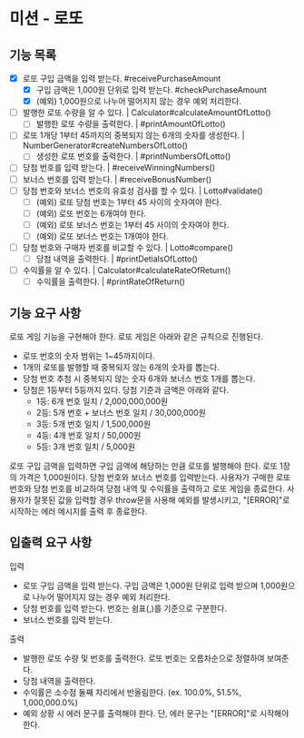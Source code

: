 # 미션 - 로또

## 기능 목록

- [x] 로또 구입 금액을 입력 받는다. #receivePurchaseAmount
  - [x] 구입 금액은 1,000원 단위로 입력 받는다. #checkPurchaseAmount
  - [x] (예외) 1,000원으로 나누어 떨어지지 않는 경우 예외 처리한다.
- [ ] 발행한 로또 수량을 알 수 있다. | Calculator#calculateAmountOfLotto()
  - [ ] 발행한 로또 수량을 출력한다. | #printAmountOfLotto()
- [ ] 로또 1개당 1부터 45까지의 중복되지 않는 6개의 숫자를 생성한다. | NumberGenerator#createNumbersOfLotto()
  - [ ] 생성한 로또 번호를 출력한다. | #printNumbersOfLotto()
- [ ] 당첨 번호를 입력 받는다. | #receiveWinningNumbers()
- [ ] 보너스 번호를 입력 받는다. | #receiveBonusNumber()
- [ ] 당첨 번호와 보너스 번호의 유효성 검사를 할 수 있다. | Lotto#validate()
  - [ ] (예외) 로또 당첨 번호는 1부터 45 사이의 숫자여야 한다.
  - [ ] (예외) 로또 번호는 6개여야 한다.
  - [ ] (예외) 로또 보너스 번호는 1부터 45 사이의 숫자여야 한다.
  - [ ] (예외) 로또 보너스 번호는 1개여야 한다.
- [ ] 당첨 번호와 구매자 번호를 비교할 수 있다. | Lotto#compare()
  - [ ] 당첨 내역을 출력한다. | #printDetialsOfLotto()
- [ ] 수익률을 알 수 있다. | Calculator#calculateRateOfReturn()
  - [ ] 수익률을 출력한다. | #printRateOfReturn()

## 기능 요구 사항

로또 게임 기능을 구현해야 한다. 로또 게임은 아래와 같은 규칙으로 진행된다.

- 로또 번호의 숫자 범위는 1~45까지이다.
- 1개의 로또를 발행할 때 중복되지 않는 6개의 숫자를 뽑는다.
- 당첨 번호 추첨 시 중복되지 않는 숫자 6개와 보너스 번호 1개를 뽑는다.
- 당첨은 1등부터 5등까지 있다. 당첨 기준과 금액은 아래와 같다.
  - 1등: 6개 번호 일치 / 2,000,000,000원
  - 2등: 5개 번호 + 보너스 번호 일치 / 30,000,000원
  - 3등: 5개 번호 일치 / 1,500,000원
  - 4등: 4개 번호 일치 / 50,000원
  - 5등: 3개 번호 일치 / 5,000원

로또 구입 금액을 입력하면 구입 금액에 해당하는 만큼 로또를 발행해야 한다.
로또 1장의 가격은 1,000원이다.
당첨 번호와 보너스 번호를 입력받는다.
사용자가 구매한 로또 번호와 당첨 번호를 비교하여 당첨 내역 및 수익률을 출력하고 로또 게임을 종료한다.
사용자가 잘못된 값을 입력할 경우 throw문을 사용해 예외를 발생시키고, "[ERROR]"로 시작하는 에러 메시지를 출력 후 종료한다.

## 입출력 요구 사항

입력

- 로또 구입 금액을 입력 받는다. 구입 금액은 1,000원 단위로 입력 받으며 1,000원으로 나누어 떨어지지 않는 경우 예외 처리한다.
- 당첨 번호를 입력 받는다. 번호는 쉼표(,)를 기준으로 구분한다.
- 보너스 번호를 입력 받는다.

출력

- 발행한 로또 수량 및 번호를 출력한다. 로또 번호는 오름차순으로 정렬하여 보여준다.
- 당첨 내역을 출력한다.
- 수익률은 소수점 둘째 자리에서 반올림한다. (ex. 100.0%, 51.5%, 1,000,000.0%)
- 예외 상황 시 에러 문구를 출력해야 한다. 단, 에러 문구는 "[ERROR]"로 시작해야 한다.
